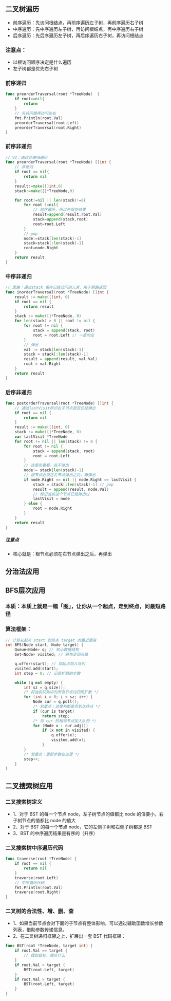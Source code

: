 ## 二叉树遍历
* 前序遍历：先访问根结点，再前序遍历左子树，再前序遍历右子树
* 中序遍历：先中序遍历左子树，再访问根结点，再中序遍历右子树
* 后序遍历：先后序遍历左子树，再后序遍历右子树，再访问根结点

### 注意点：
* 以根访问顺序决定是什么遍历
* 左子树都是优先右子树

### 前序递归

```go
func preorderTraversal(root *TreeNode)  {
    if root==nil{
        return
    }
    // 先访问根再访问左右
    fmt.Println(root.Val)
    preorderTraversal(root.Left)
    preorderTraversal(root.Right)
}
```

### 前序非递归

```go
// V3：通过非递归遍历
func preorderTraversal(root *TreeNode) []int {
    // 非递归
    if root == nil{
        return nil
    }
    result:=make([]int,0)
    stack:=make([]*TreeNode,0)

    for root!=nil || len(stack)!=0{
        for root !=nil{
            // 前序遍历，所以先保存结果
            result=append(result,root.Val)
            stack=append(stack,root)
            root=root.Left
        }
        // pop
        node:=stack[len(stack)-1]
        stack=stack[:len(stack)-1]
        root=node.Right
    }
    return result
}
```

### 中序非递归

```go
// 思路：通过stack 保存已经访问的元素，用于原路返回
func inorderTraversal(root *TreeNode) []int {
    result := make([]int, 0)
    if root == nil {
        return result
    }
    stack := make([]*TreeNode, 0)
    for len(stack) > 0 || root != nil {
        for root != nil {
            stack = append(stack, root)
            root = root.Left // 一直向左
        }
        // 弹出
        val := stack[len(stack)-1]
        stack = stack[:len(stack)-1]
        result = append(result, val.Val)
        root = val.Right
    }
    return result
}
```

### 后序非递归

```go
func postorderTraversal(root *TreeNode) []int {
    // 通过lastVisit标识右子节点是否已经弹出
    if root == nil {
        return nil
    }
    result := make([]int, 0)
    stack := make([]*TreeNode, 0)
    var lastVisit *TreeNode
    for root != nil || len(stack) != 0 {
        for root != nil {
            stack = append(stack, root)
            root = root.Left
        }
        // 这里先看看，先不弹出
        node:= stack[len(stack)-1]
        // 根节点必须在右节点弹出之后，再弹出
        if node.Right == nil || node.Right == lastVisit {
            stack = stack[:len(stack)-1] // pop
            result = append(result, node.Val)
            // 标记当前这个节点已经弹出过
            lastVisit = node
        } else {
            root = node.Right
        }
    }
    return result
}
```

##### 注意点
* 核心就是：根节点必须在右节点弹出之后，再弹出

## 分治法应用
## BFS层次应用
### 本质：本质上就是一幅「图」，让你从一个起点，走到终点，问最短路径
### 算法框架：
```c++
// 计算从起点 start 到终点 target 的最近距离
int BFS(Node start, Node target) {
    Queue<Node> q; // 核心数据结构
    Set<Node> visited; // 避免走回头路

    q.offer(start); // 将起点加入队列
    visited.add(start);
    int step = 0; // 记录扩散的步数

    while (q not empty) {
        int sz = q.size();
        /* 将当前队列中的所有节点向四周扩散 */
        for (int i = 0; i < sz; i++) {
            Node cur = q.poll();
            /* 划重点：这里判断是否到达终点 */
            if (cur is target)
                return step;
            /* 将 cur 的相邻节点加入队列 */
            for (Node x : cur.adj())
                if (x not in visited) {
                    q.offer(x);
                    visited.add(x);
                }
        }
        /* 划重点：更新步数在这里 */
        step++;
    }
}
```

## 二叉搜索树应用
### 二叉搜索树定义
* 1、对于 BST 的每一个节点 node，左子树节点的值都比 node 的值要小，右子树节点的值都比 node 的值大
* 2、对于 BST 的每一个节点 node，它的左侧子树和右侧子树都是 BST
* 3、BST 的中序遍历结果是有序的（升序）

### 二叉搜索树中序遍历代码

```go
func traverse(root *TreeNode) {
    if root == nil {
        return nil
    }
    traverse(root.Left)
    // 中序遍历代码
    fmt.Println(root.Val)
    traverse(root.Right)
}
```
### 二叉树的合法性、增、删、查

* 1、如果当前节点会对下面的子节点有整体影响，可以通过辅助函数增长参数列表，借助参数传递信息。
* 2、在二叉树递归框架之上，扩展出一套 BST 代码框架：

```go
func BST(root *TreeNode, target int) {
    if root.Val == target {
        // 找到目标，做点什么
    }
    if root.Val < target {
        BST(root.Left, target)
    }
    if root.Val > target {
        BST(root.Left, target)
    }
}
```

